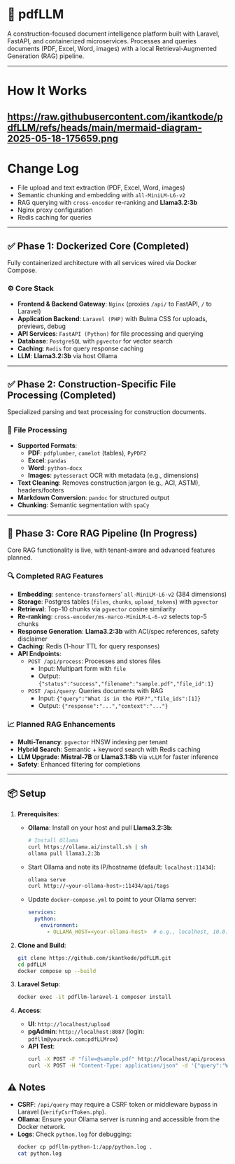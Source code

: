 # 📄 pdfLLM

A construction-focused document intelligence platform built with Laravel, FastAPI, and containerized microservices. Processes and queries documents (PDF, Excel, Word, images) with a local Retrieval-Augmented Generation (RAG) pipeline.

---
# How It Works
https://raw.githubusercontent.com/ikantkode/pdfLLM/refs/heads/main/mermaid-diagram-2025-05-18-175659.png
---
# Change Log
- File upload and text extraction (PDF, Excel, Word, images)
- Semantic chunking and embedding with `all-MiniLM-L6-v2`
- RAG querying with `cross-encoder` re-ranking and **Llama3.2:3b**
- Nginx proxy configuration
- Redis caching for queries

---

## ✅ Phase 1: Dockerized Core (Completed)

Fully containerized architecture with all services wired via Docker Compose.

### ⚙️ Core Stack
- **Frontend & Backend Gateway**: `Nginx` (proxies `/api/` to FastAPI, `/` to Laravel)
- **Application Backend**: `Laravel (PHP)` with Bulma CSS for uploads, previews, debug
- **API Services**: `FastAPI (Python)` for file processing and querying
- **Database**: `PostgreSQL` with `pgvector` for vector search
- **Caching**: `Redis` for query response caching
- **LLM**: **Llama3.2:3b** via host Ollama

---

## ✅ Phase 2: Construction-Specific File Processing (Completed)

Specialized parsing and text processing for construction documents.

### 📄 File Processing
- **Supported Formats**:
  - **PDF**: `pdfplumber`, `camelot` (tables), `PyPDF2`
  - **Excel**: `pandas`
  - **Word**: `python-docx`
  - **Images**: `pytesseract` OCR with metadata (e.g., dimensions)
- **Text Cleaning**: Removes construction jargon (e.g., ACI, ASTM), headers/footers
- **Markdown Conversion**: `pandoc` for structured output
- **Chunking**: Semantic segmentation with `spaCy`

---

## 🚀 Phase 3: Core RAG Pipeline (In Progress)

Core RAG functionality is live, with tenant-aware and advanced features planned.

### 🔍 Completed RAG Features
- **Embedding**: `sentence-transformers`’ `all-MiniLM-L6-v2` (384 dimensions)
- **Storage**: Postgres tables (`files`, `chunks`, `upload_tokens`) with `pgvector`
- **Retrieval**: Top-10 chunks via `pgvector` cosine similarity
- **Re-ranking**: `cross-encoder/ms-marco-MiniLM-L-6-v2` selects top-5 chunks
- **Response Generation**: **Llama3.2:3b** with ACI/spec references, safety disclaimer
- **Caching**: Redis (1-hour TTL for query responses)
- **API Endpoints**:
  - `POST /api/process`: Processes and stores files
    - Input: Multipart form with `file`
    - Output: `{"status":"success","filename":"sample.pdf","file_id":1}`
  - `POST /api/query`: Queries documents with RAG
    - Input: `{"query":"What is in the PDF?","file_ids":[1]}`
    - Output: `{"response":"...","context":"..."}`

### 📈 Planned RAG Enhancements
- **Multi-Tenancy**: `pgvector` HNSW indexing per tenant
- **Hybrid Search**: Semantic + keyword search with Redis caching
- **LLM Upgrade**: **Mistral-7B** or **Llama3.1:8b** via `vLLM` for faster inference
- **Safety**: Enhanced filtering for completions

---

## 📦 Setup

1. **Prerequisites**:
   - **Ollama**: Install on your host and pull **Llama3.2:3b**:
     ```bash
     # Install Ollama
     curl https://ollama.ai/install.sh | sh
     ollama pull llama3.2:3b
     ```
   - Start Ollama and note its IP/hostname (default: `localhost:11434`):
     ```bash
     ollama serve
     curl http://<your-ollama-host>:11434/api/tags
     ```
   - Update `docker-compose.yml` to point to your Ollama server:
     ```yaml
     services:
       python:
         environment:
           - OLLAMA_HOST=<your-ollama-host>  # e.g., localhost, 10.0.0.5
     ```

2. **Clone and Build**:
   ```bash
   git clone https://github.com/ikantkode/pdfLLM.git
   cd pdfLLM
   docker compose up --build
   ```

3. **Laravel Setup**:
   ```bash
   docker exec -it pdfllm-laravel-1 composer install
   ```

4. **Access**:
   - **UI**: `http://localhost/upload`
   - **pgAdmin**: `http://localhost:8087` (login: `pdfllm@yourock.com:pdfLLMrox`)
   - **API Test**:
     ```bash
     curl -X POST -F "file=@sample.pdf" http://localhost/api/process
     curl -X POST -H "Content-Type: application/json" -d '{"query":"What is in the PDF?","file_ids":[1]}' http://localhost/api/query
     ```

## ⚠️ Notes
- **CSRF**: `/api/query` may require a CSRF token or middleware bypass in Laravel (`VerifyCsrfToken.php`).
- **Ollama**: Ensure your Ollama server is running and accessible from the Docker network.
- **Logs**: Check `python.log` for debugging:
  ```bash
  docker cp pdfllm-python-1:/app/python.log .
  cat python.log
  ```